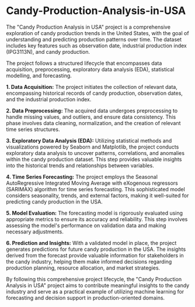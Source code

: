 # Candy-Production-Analysis-in-USA

The "Candy Production Analysis in USA" project is a comprehensive exploration of candy production trends in the United States, with the goal of understanding and predicting production patterns over time. The dataset includes key features such as observation date, industrial production index (IPG3113N), and candy production.

The project follows a structured lifecycle that encompasses data acquisition, preprocessing, exploratory data analysis (EDA), statistical modelling, and forecasting. 

**1. Data Acquisition:**
   The project initiates the collection of relevant data, encompassing historical records of candy production, observation dates, and the industrial production index.

**2. Data Preprocessing:**
   The acquired data undergoes preprocessing to handle missing values, and outliers, and ensure data consistency. This phase involves data cleaning, normalization, and the creation of relevant time series structures.

**3. Exploratory Data Analysis (EDA):**
   Utilizing statistical methods and visualizations powered by Seaborn and Matplotlib, the project conducts exploratory data analysis to uncover patterns, correlations, and anomalies within the candy production dataset. This step provides valuable insights into the historical trends and relationships between variables.

**4. Time Series Forecasting:**
   The project employs the Seasonal AutoRegressive Integrated Moving Average with eXogenous regressors (SARIMAX) algorithm for time series forecasting. This sophisticated model considers seasonality, trends, and external factors, making it well-suited for predicting candy production in the USA.

**5. Model Evaluation:**
   The forecasting model is rigorously evaluated using appropriate metrics to ensure its accuracy and reliability. This step involves assessing the model's performance on validation data and making necessary adjustments.

**6. Prediction and Insights:**
   With a validated model in place, the project generates predictions for future candy production in the USA. The insights derived from the forecast provide valuable information for stakeholders in the candy industry, helping them make informed decisions regarding production planning, resource allocation, and market strategies.

By following this comprehensive project lifecycle, the "Candy Production Analysis in USA" project aims to contribute meaningful insights to the candy industry and serve as a practical example of utilizing machine learning for forecasting and decision support in production-oriented domains.
